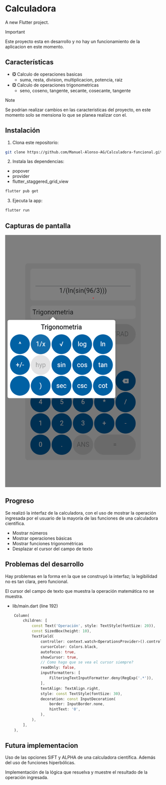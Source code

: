 # Calculadora

A new Flutter project.

> [!IMPORTANT]
> Este proyecto esta en desarrollo y no hay un funcionamiento de la aplicacion en este momento.

## Características

- ❎ Calculo de operaciones basicas
  - suma, resta, division, multiplicacion, potencia, raiz
- ❎ Calculo de operaciones trigonometricas
  - seno, coseno, tangente, secante, cosecante, tangente

> [!NOTE]
> Se podrian realizar cambios en las caracteristicas del proyecto, en este momento solo se mensiona lo que se planea realizar con el.

## Instalación

1. Clona este repositorio:

```bash
git clone https://github.com/Manuel-Alonso-AG/Calculadora-funcional.git
```

2. Instala las dependencias:

- popover
- provider
- flutter_staggered_grid_view

```bash
flutter pub get
```

3. Ejecuta la app:

```bash
flutter run
```

## Capturas de pantalla

![Img](assets/img.png)

## Progreso

Se realizó la interfaz de la calculadora, con el uso de mostrar la operación ingresada por el usuario de la mayoría de las funciones de una calculadora científica.

- Mostrar números
- Mostrar operaciones básicas
- Mostrar funciones trigonométricas
- Desplazar el cursor del campo de texto

## Problemas del desarrollo

Hay problemas en la forma en la que se construyó la interfaz; la legibilidad no es tan clara, pero funcional.

El cursor del campo de texto que muestra la operación matemática no se muestra.

- lib/main.dart (line 192)

```dart
    Column(
        children: [
            const Text('Operación', style: TextStyle(fontSize: 20)),
            const SizedBox(height: 10),
            TextField(
                controller: context.watch<OperationsProvider>().controller,
                cursorColor: Colors.black,
                autofocus: true,
                showCursor: true,
                // Como hago que se vea el cursor siempre?
                readOnly: false,
                inputFormatters: [
                    FilteringTextInputFormatter.deny(RegExp('.*')),
                ],
                textAlign: TextAlign.right,
                style: const TextStyle(fontSize: 30),
                decoration: const InputDecoration(
                    border: InputBorder.none,
                    hintText: '0',
                ),
            ),
        ],
    ),
```

## Futura implementacion

Uso de las opciones SIFT y ALPHA de una calculadora científica. Además del uso de funciones hiperbólicas.

Implementación de la lógica que resuelva y muestre el resultado de la operación ingresada.
